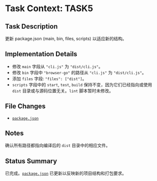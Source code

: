 # Task Context: TASK5
## Task Description
更新 package.json (main, bin, files, scripts) 以适应新的结构。
## Implementation Details
- 修改 `main` 字段从 `"cli.js"` 为 `"dist/cli.js"`。
- 修改 `bin` 字段中 `"browser-go"` 的路径从 `"cli.js"` 为 `"dist/cli.js"`。
- 添加 `files` 字段: `"files": ["dist"]`。
- `scripts` 字段中的 `start`, `test`, `build` 保持不变，因为它们已经指向或使用 `dist` 目录或与源码位置无关。`lint` 脚本暂时未修改。
## File Changes
- [`package.json`](package.json:1)
## Notes
确认所有路径都指向编译后的 `dist` 目录中的相应文件。
## Status Summary
已完成。[`package.json`](package.json:1) 已更新以反映新的项目结构和打包要求。
